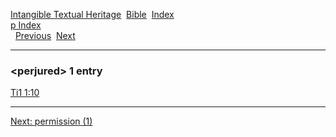 [Intangible Textual Heritage](../../index)  [Bible](../index) 
[Index](index)   
[p Index](_p_)  
  [Previous](c08417)  [Next](c08419) 

------------------------------------------------------------------------

### &lt;perjured&gt; 1 entry

[Ti1 1:10](../kjv/ti1001.htm#010)  

------------------------------------------------------------------------

[Next: permission (1)](c08419)
